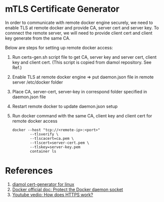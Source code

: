# mTLS Certificate Generator

In order to communicate with remote docker engine securely, we need to enable TLS at remote docker and provide CA, server cert and server key. To connnect the remote server, we will need to provide client cert and client key generate from the same CA. 

Below are steps for setting up remote docker access:

1. Run certs-gen.sh script file to get CA, server key and server cert, client key and client cert. (This script is copied from diamol repository. See Ref.)
2. Enable TLS at remote docker engine => put daemon.json file in remote server /etc/docker folder
3. Place CA, server-cert, server-key in correspond folder specified in daemon.json file
4. Restart remote docker to update daemon.json setup
5. Run docker command with the same CA, client key and client cert for remote docker access
	
	```docker
	docker --host "tcp://<remote-ip>:<port>"
    		--tlsverify \
    		--tlscacert=ca.pem \
    		--tlscert=server-cert.pem \
    		--tlskey=server-key.pem 
    		container ls
	```



# References

1. [diamol cert-generator for linux](https://github.com/sixeyed/diamol/tree/master/images/cert-generator/linux)
2. [Docker official doc: Protect the Docker daemon socket](https://docs.docker.com/engine/security/protect-access/)
3. [Youtube vedio: How does HTTPS work?](https://www.youtube.com/watch?v=T4Df5_cojAs)